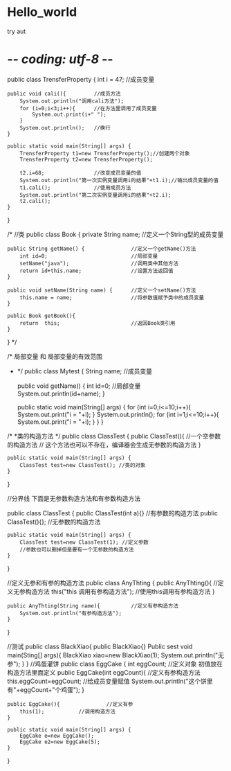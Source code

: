 # Hello_world
try aut

# -*- coding: utf-8 -*-
public class TrensferProperty {
    int i = 47;                 //成员变量

    public void cali(){         //成员方法
        System.out.println("调用cali方法");
        for (i=0;i<3;i++){      //在方法里调用了成员变量
            System.out.print(i+" ");
        }
        System.out.println();   //换行
    }

    public static void main(String[] args) {
        TrensferProperty t1=new TrensferProperty();//创建两个对象
        TrensferProperty t2=new TrensferProperty();

        t2.i=68;                //改变成员变量的值
        System.out.println("第一次实例变量调用i的结果"+t1.i);//输出成员变量的值
        t1.cali();              //使用成员方法
        System.out.println("第二次实例变量调用i的结果"+t2.i);
        t2.cali();
    }
}

/*  //类
public class Book {
    private String name;                    //定义一个String型的成员变量

    public String getName() {               //定义一个getName()方法
        int id=0;                           //局部变量
        setName("java");                    //调用类中其他方法
        return id+this.name;                //设置方法返回值
    }

    public void setName(String name) {      //定义一个setName()方法
        this.name = name;                   //将参数值赋予类中的成员变量
    }

    public Book getBook(){
        return  this;                       //返回Book类引用
    }

}
*/

/*
局部变量 和 局部变量的有效范围
* */
public class Mytest {
    String name;           //成员变量

    public void getName() {
        int id=0;          //局部变量
        System.out.println(id+name);
    }

    public static void main(String[] args) {
        for (int i=0;i<=10;i++){
            System.out.print("i = "+i);
        }
        System.out.println();
        for (int i=1;i<=10;i++){
            System.out.print("i = "+i);
        }
    }
}


/*
*类的构造方法
*/
public class ClassTest {
    public  ClassTest(){    //一个空参数的构造方法
        // 这个方法也可以不存在，编译器会生成无参数的构造方法
    }

    public static void main(String[] args) {
        ClassTest test=new ClassTest(); //类的对象
    }
}

//分界线 下面是无参数构造方法和有参数构造方法

public class ClassTest {
    public  ClassTest(int a){}  //有参数的构造方法
    public  ClassTest(){};      //无参数的构造方法

    public static void main(String[] args) {
        ClassTest test=new ClassTest(1); //定义参数
        //参数也可以删掉但是要有一个无参数的构造方法
    }
}

//定义无参和有参的构造方法
public class AnyThting {
    public AnyThting(){                     //定义无参构造方法
        this("this 调用有参构造方法");  //使用this调用有参构造方法
    }

    public AnyThting(String name){          //定义有参构造方法
        System.out.println("有参构造方法");
    }

}

//测试
    public class BlackXiao{
        public BlackXiao{}
        Public sest void main(Sting[] args){
            BlackXiao xiao=new BlackXiao(1);
            System.out.println("无参");
        }
    }
    //鸡蛋灌饼
    public class EggCake {
    int eggCount;       //定义对象 初值放在构造方法里面定义
    public EggCake(int eggCount){   //定义有参构造方法
        this.eggCount=eggCount;     //给成员变量赋值
        System.out.println("这个饼里有"+eggCount+"个鸡蛋");
    }

    public EggCake(){               //定义有参
        this(1);           //调用构造方法
    }

    public static void main(String[] args) {
        EggCake e=new EggCake();
        EggCake e2=new EggCake(5);
    }
}

